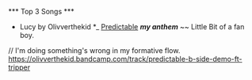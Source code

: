 *** Top 3 Songs ***
* Lucy by Olivverthekid 
*_ [Predictable](https://olivverthekid.bandcamp.com/track/predictable-b-side-demo-ft-tripper)
***my anthem***
~~ Little Bit of a fan boy. 

// I'm doing something's wrong in my formative flow. 
https://olivverthekid.bandcamp.com/track/predictable-b-side-demo-ft-tripper
